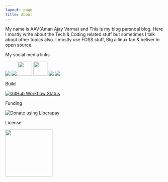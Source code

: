 ```yaml
---
layout: page
title: About
---
```


My name is AAV(Aman Ajay Varma) and This is my blog persnoal blog. Here I mostly write about the Tech & Coding related stuff but sometimes I talk about other topics also. I mostly use FOSS stuff, Big a linux fan & beliver in open source.

My social media links

<a href="https://facebook.com/amanajayvarma" target="_blank"><img src="https://img.icons8.com/color/50/000000/facebook-new.png"></a>
<a href="https://github.com/amanajayvarma" target="_blank"><img src="https://img.icons8.com/ios-filled/45/000000/github.png"></a>
<a href="https://reddit.com/u/amanajayvarma" target="_blank"><img src="https://cdn3.iconfinder.com/data/icons/2018-social-media-logotypes/1000/2018_social_media_popular_app_logo_reddit-512.png" width="45"></a>
<a href="https://fosstodon.org/web/accounts/189355" target="_blank"><img src="https://upload.wikimedia.org/wikipedia/commons/thumb/4/48/Mastodon_Logotype_%28Simple%29.svg/953px-Mastodon_Logotype_%28Simple%29.svg.png" width="45"></a>
<a href="mailto:amanajayvarma@gmail.com" target="_blank"><img src="https://img.icons8.com/officel/45/000000/email.png"></a>
<a href="https://wa.me/917499820830" target="_blan"><img src="https://img.icons8.com/color/50/000000/whatsapp.png"></a>

Build

<a href="https://github.com/AmanAjayVarma/amanajayvarma.github.io/blob/master/index.html" target="_blank"><img alt="GitHub Workflow Status" src="https://img.shields.io/github/workflow/status/amanajayvarma/amanajayvarma.github.io/Jekyll site CI?style=flat-square"></a>

Funding

<noscript><a href="https://liberapay.com/amanajayvarma/donate"><img alt="Donate using Liberapay" src="https://liberapay.com/assets/widgets/donate.svg"></a></noscript>

License

<a href="https://www.gnu.org/licenses/agpl-3.0.en.html" target="_blank"><img src="https://upload.wikimedia.org/wikipedia/commons/thumb/0/06/AGPLv3_Logo.svg/1200px-AGPLv3_Logo.svg.png" width="150px"></a>
